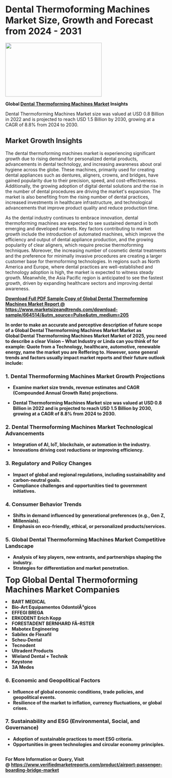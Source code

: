 <H1>Dental Thermoforming Machines Market Size, Growth and Forecast from 2024 - 2031</H1><img class="aligncenter size-medium wp-image-584254" src="https://thirdeyenews.in/wp-content/uploads/2024/09/Global-Market-Research-300x168.jpeg" alt="" width="300" height="168" /><p><strong>Global&nbsp;<a href="https://www.marketsizeandtrends.com/download-sample/664514/&amp;utm_source=Pulse&amp;utm_medium=205">Dental Thermoforming Machines Market</a> Insights</strong></p><p>Dental Thermoforming Machines Market size was valued at USD 0.8 Billion in 2022 and is projected to reach USD 1.5 Billion by 2030, growing at a CAGR of 8.8% from 2024 to 2030.</p><p><h2>Market Growth Insights</h2> <p>The dental thermoforming machines market is experiencing significant growth due to rising demand for personalized dental products, advancements in dental technology, and increasing awareness about oral hygiene across the globe. These machines, primarily used for creating dental appliances such as dentures, aligners, crowns, and bridges, have gained popularity due to their precision, speed, and cost-effectiveness. Additionally, the growing adoption of digital dental solutions and the rise in the number of dental procedures are driving the market's expansion. The market is also benefiting from the rising number of dental practices, increased investments in healthcare infrastructure, and technological advancements that improve product quality and reduce production time.</p> <p><strong><a href="#"></a></strong></p> <p>As the dental industry continues to embrace innovation, dental thermoforming machines are expected to see sustained demand in both emerging and developed markets. Key factors contributing to market growth include the introduction of automated machines, which improve the efficiency and output of dental appliance production, and the growing popularity of clear aligners, which require precise thermoforming techniques. Moreover, the increasing number of cosmetic dental treatments and the preference for minimally invasive procedures are creating a larger customer base for thermoforming technologies. In regions such as North America and Europe, where dental practices are well-established and technology adoption is high, the market is expected to witness steady growth. Meanwhile, the Asia Pacific region is anticipated to see the fastest growth, driven by expanding healthcare sectors and improving dental awareness. <p><strong><a href="#"></p><p><span class=""><strong>Download Full PDF Sample Copy of Global Dental Thermoforming Machines Market Report</strong> @ <a href="https://www.marketsizeandtrends.com/download-sample/664514/&amp;utm_source=Pulse&amp;utm_medium=205" target="_blank">https://www.marketsizeandtrends.com/download-sample/664514/&amp;utm_source=Pulse&amp;utm_medium=205</a></span></p><p>In order to make an accurate and perceptive description of future scope of a Global&nbsp;Dental Thermoforming Machines Market Market as Global&nbsp;Dental Thermoforming Machines Market Market of 2025, you need to describe a clear Vision &ndash; What Industry or Linda can you think of for example: Quote from a Technology, healthcare, automotive, renewable energy, name the market you are Reffering to. However, some general trends and factors usually impact market reports and their future outlook include:</p><h3>1.&nbsp;<strong>Dental Thermoforming Machines Market Growth Projections</strong></h3><ul><li>Examine market size trends, revenue estimates and CAGR (Compounded Annual Growth Rate) projections.</li><li><p>Dental Thermoforming Machines Market size was valued at USD 0.8 Billion in 2022 and is projected to reach USD 1.5 Billion by 2030, growing at a CAGR of 8.8% from 2024 to 2030.</p></li></ul><h3>2.&nbsp;<strong>Dental Thermoforming Machines Market Technological Advancements</strong></h3><ul><li>Integration of AI, IoT, blockchain, or automation in the industry.</li><li>Innovations driving cost reductions or improving efficiency.</li></ul><h3>3.&nbsp;<strong>Regulatory and Policy Changes</strong></h3><ul><li>Impact of global and regional regulations, including sustainability and carbon-neutral goals.</li><li>Compliance challenges and opportunities tied to government initiatives.</li></ul><h3>4.&nbsp;<strong>Consumer Behavior Trends</strong></h3><ul><li>Shifts in demand influenced by generational preferences (e.g., Gen Z, Millennials).</li><li>Emphasis on eco-friendly, ethical, or personalized products/services.</li></ul><h3>5.&nbsp;<strong>Global Dental Thermoforming Machines Market Competitive Landscape</strong></h3><ul><li>Analysis of key players, new entrants, and partnerships shaping the industry.</li><li>Strategies for differentiation and market penetration.</li></ul><p data-pm-slice="1 1 []"><span style="color: inherit; font-family: inherit; font-size: 25px;">Top Global Dental Thermoforming Machines Market Companies</span></p><div class="" data-test-id=""><p><li>BART MEDICAL</li><li> Bio-Art Equipamentos OdontolÃ³gicos</li><li> EFFEGI BREGA</li><li> ERKODENT Erich Kopp</li><li> FORESTADENT BERNHARD FÃ–RSTER</li><li> Mabotex Engineering</li><li> Sabilex de Flexafil</li><li> Scheu-Dental</li><li> Tecnodent</li><li> Ultradent Products</li><li> Wieland Dental + Technik</li><li> Keystone</li><li> 3A Medes</li></p></div><h3>6.&nbsp;<strong>Economic and Geopolitical Factors</strong></h3><ul><li>Influence of global economic conditions, trade policies, and geopolitical events.</li><li>Resilience of the market to inflation, currency fluctuations, or global crises.</li></ul><h3>7.&nbsp;<strong>Sustainability and ESG (Environmental, Social, and Governance)</strong></h3><ul><li>Adoption of sustainable practices to meet ESG criteria.</li><li>Opportunities in green technologies and circular economy principles.</li></ul><h2><strong style="font-size: 14px;">For More Information or Query, Visit @&nbsp;</strong><a style="background-color: #ffffff; font-size: 14px;" href="https://www.marketsizeandtrends.com/report/dental-thermoforming-machines-market/" target="_blank">https://www.verifiedmarketreports.com/product/airport-passenger-boarding-bridge-market</a></h2>
